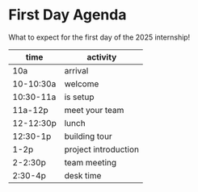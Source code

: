 # First Day Agenda
What to expect for the first day of the 2025 internship!

| time | activity |
|-|-|
| 10a | arrival |
| 10-10:30a | welcome |
| 10:30-11a | is setup |
| 11a-12p | meet your team |
| 12-12:30p | lunch |
| 12:30-1p | building tour |
| 1-2p | project introduction |
| 2-2:30p | team meeting |
| 2:30-4p | desk time |
